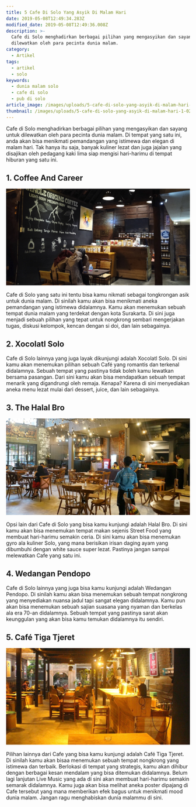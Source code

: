 ```yaml
---
title: 5 Cafe Di Solo Yang Asyik Di Malam Hari
date: 2019-05-08T12:49:34.283Z
modified_date: 2019-05-08T12:49:36.008Z
description: >-
  Cafe di Solo menghadirkan berbagai pilihan yang mengasyikan dan sayang untuk
  dilewatkan oleh para pecinta dunia malam.
category:
  - Artikel
tags:
  - artikel
  - solo
keywords:
  - dunia malam solo
  - cafe di solo
  - pub di solo
article_image: /images/uploads/5-cafe-di-solo-yang-asyik-di-malam-hari-1.jpg
thumbnail: /images/uploads/5-cafe-di-solo-yang-asyik-di-malam-hari-1-026.jpg
---
```

Cafe di Solo menghadirkan berbagai pilihan yang mengasyikan dan sayang untuk dilewatkan oleh para pecinta dunia malam. Di tempat yang satu ini, anda akan bisa menikmati pemandangan yang istimewa dan elegan di malam hari. Tak hanya itu saja, banyak kuliner lezat dan juga jajalan yang disajikan oleh pedagang kaki lima siap mengisi hari-harimu di tempat hiburan yang satu ini.



## 1. Coffee And Career

![5 Cafe Di Solo Yang Asyik Di Malam Hari](/images/uploads/5-cafe-di-solo-yang-asyik-di-malam-hari-3.jpg)

Cafe di Solo yang satu ini tentu bisa kamu nikmati sebagai tongkrongan asik untuk dunia malam. Di sinilah kamu akan bisa menikmati aneka pemandangan yang istimewa didalamnya. Kamu akan menemukan sebuah tempat dunia malam yang terdekat dengan kota Surakarta. Di sini juga menjadi sebuah pilihan yang tepat untuk nongkrong sembari mengerjakan tugas, diskusi kelompok, kencan dengan si doi, dan lain sebagainya.



## 2.  Xocolatl Solo

Cafe di Solo lainnya yang juga layak dikunjungi adalah Xocolatl Solo. Di sini kamu akan menemukan pilihan sebuah Café yang romantis dan terkenal didalamnya. Sebuah tempat yang pastinya tidak boleh kamu lewatkan bersama pasangan. Dari sini kamu akan bisa mendapatkan sebuah tempat menarik yang digandrungi oleh remaja. Kenapa? Karena di sini menyediakan aneka menu lezat mulai dari dessert, juice, dan lain sebagainya.



## 3. The Halal Bro

![5 Cafe Di Solo Yang Asyik Di Malam Hari](/images/uploads/5-cafe-di-solo-yang-asyik-di-malam-hari-2.jpg)

Opsi lain dari Cafe di Solo yang bisa kamu kunjungi adalah Halal Bro. Di sini kamu akan bisa menemukan tempat makan sejenis Street Food yang membuat hari-harimu semakin ceria. Di sini kamu akan bisa menemukan gyro ala kuliner Solo, yang mana berisikan irisan daging ayam yang dibumbuhi dengan white sauce super lezat. Pastinya jangan sampai melewatkan Cafe yang satu ini.



## 4. Wedangan Pendopo

Cafe di Solo lainnya yang juga bisa kamu kunjungi adalah Wedangan Pendopo. Di sinilah kamu akan bisa menemukan sebuah tempat nongkrong yang menyediakan nuansa jadul tapi sangat elegan didalamnya. Kamu pun akan bisa menemukan sebuah sajian suasana yang nyaman dan berkelas ala era 70-an didalamnya. Sebuah tempat yang pastinya sarat akan keunggulan yang akan bisa kamu temukan didalamnya itu sendiri.



## 5. Café Tiga Tjeret

![5 Cafe Di Solo Yang Asyik Di Malam Hari](/images/uploads/5-cafe-di-solo-yang-asyik-di-malam-hari-1.jpg)

Pilihan lainnya dari Cafe yang bisa kamu kunjungi adalah Café Tiga Tjeret. Di sinilah kamu akan bisaa menemukan sebuah tempat nongkrong yang istimewa dan terbaik. Berlokasi di tempat yang strategis, kamu akan dihibur dengan berbagai kesan mendalam yang bisa ditemukan didalamnya. Belum lagi lanjutan Live Music yang ada di sini akan membuat hari-harimu semakin semarak didalamnya. Kamu juga akan bisa melihat aneka poster dipajang di Cafe tersebut yang mana memberikan efek bagus untuk menikmati mood dunia malam. Jangan ragu menghabiskan dunia malammu di sini.
